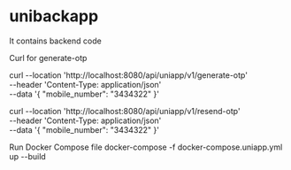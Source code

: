 # unibackapp
It contains backend code

Curl for generate-otp

curl --location 'http://localhost:8080/api/uniapp/v1/generate-otp' \
--header 'Content-Type: application/json' \
--data '{
    "mobile_number": "3434322"
}'

curl --location 'http://localhost:8080/api/uniapp/v1/resend-otp' \
--header 'Content-Type: application/json' \
--data '{
    "mobile_number": "3434322"
}'

Run Docker Compose file
docker-compose -f docker-compose.uniapp.yml up --build



